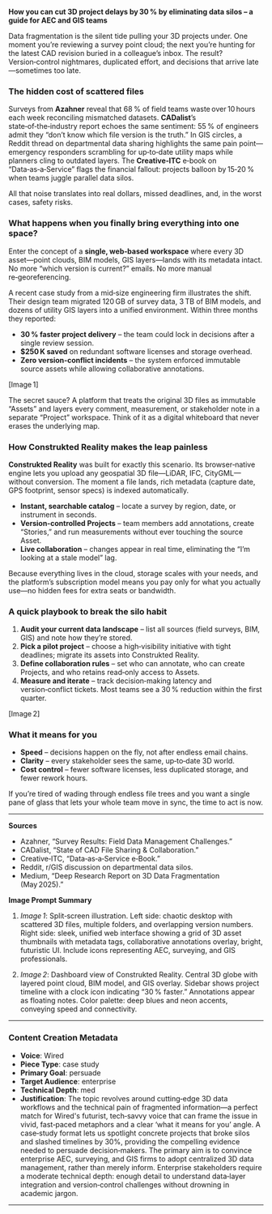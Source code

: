 **How you can cut 3D project delays by 30 % by eliminating data silos – a guide for AEC and GIS teams**  

Data fragmentation is the silent tide pulling your 3D projects under. One moment you’re reviewing a survey point cloud; the next you’re hunting for the latest CAD revision buried in a colleague’s inbox. The result? Version‑control nightmares, duplicated effort, and decisions that arrive late—sometimes too late.  

### The hidden cost of scattered files  

Surveys from **Azahner** reveal that 68 % of field teams waste over 10 hours each week reconciling mismatched datasets. **CADalist**’s state‑of‑the‑industry report echoes the same sentiment: 55 % of engineers admit they “don’t know which file version is the truth.” In GIS circles, a Reddit thread on departmental data sharing highlights the same pain point—emergency responders scrambling for up‑to‑date utility maps while planners cling to outdated layers. The **Creative‑ITC** e‑book on “Data‑as‑a‑Service” flags the financial fallout: projects balloon by 15‑20 % when teams juggle parallel data silos.  

All that noise translates into real dollars, missed deadlines, and, in the worst cases, safety risks.  

### What happens when you finally bring everything into one space?  

Enter the concept of a **single, web‑based workspace** where every 3D asset—point clouds, BIM models, GIS layers—lands with its metadata intact. No more “which version is current?” emails. No more manual re‑georeferencing.  

A recent case study from a mid‑size engineering firm illustrates the shift. Their design team migrated 120 GB of survey data, 3 TB of BIM models, and dozens of utility GIS layers into a unified environment. Within three months they reported:  

* **30 % faster project delivery** – the team could lock in decisions after a single review session.  
* **$250 K saved** on redundant software licenses and storage overhead.  
* **Zero version‑conflict incidents** – the system enforced immutable source assets while allowing collaborative annotations.  

[Image 1]  

The secret sauce? A platform that treats the original 3D files as immutable “Assets” and layers every comment, measurement, or stakeholder note in a separate “Project” workspace. Think of it as a digital whiteboard that never erases the underlying map.  

### How Construkted Reality makes the leap painless  

**Construkted Reality** was built for exactly this scenario. Its browser‑native engine lets you upload any geospatial 3D file—LiDAR, IFC, CityGML—without conversion. The moment a file lands, rich metadata (capture date, GPS footprint, sensor specs) is indexed automatically.  

* **Instant, searchable catalog** – locate a survey by region, date, or instrument in seconds.  
* **Version‑controlled Projects** – team members add annotations, create “Stories,” and run measurements without ever touching the source Asset.  
* **Live collaboration** – changes appear in real time, eliminating the “I’m looking at a stale model” lag.  

Because everything lives in the cloud, storage scales with your needs, and the platform’s subscription model means you pay only for what you actually use—no hidden fees for extra seats or bandwidth.  

### A quick playbook to break the silo habit  

1. **Audit your current data landscape** – list all sources (field surveys, BIM, GIS) and note how they’re stored.  
2. **Pick a pilot project** – choose a high‑visibility initiative with tight deadlines; migrate its assets into Construkted Reality.  
3. **Define collaboration rules** – set who can annotate, who can create Projects, and who retains read‑only access to Assets.  
4. **Measure and iterate** – track decision‑making latency and version‑conflict tickets. Most teams see a 30 % reduction within the first quarter.  

[Image 2]  

### What it means for you  

* **Speed** – decisions happen on the fly, not after endless email chains.  
* **Clarity** – every stakeholder sees the same, up‑to‑date 3D world.  
* **Cost control** – fewer software licenses, less duplicated storage, and fewer rework hours.  

If you’re tired of wading through endless file trees and you want a single pane of glass that lets your whole team move in sync, the time to act is now.  

---  

**Sources**  

- Azahner, “Survey Results: Field Data Management Challenges.”  
- CADalist, “State of CAD File Sharing & Collaboration.”  
- Creative‑ITC, “Data‑as‑a‑Service e‑Book.”  
- Reddit, r/GIS discussion on departmental data silos.  
- Medium, “Deep Research Report on 3D Data Fragmentation (May 2025).”  

**Image Prompt Summary**  

1. *Image 1*: Split‑screen illustration. Left side: chaotic desktop with scattered 3D files, multiple folders, and overlapping version numbers. Right side: sleek, unified web interface showing a grid of 3D asset thumbnails with metadata tags, collaborative annotations overlay, bright, futuristic UI. Include icons representing AEC, surveying, and GIS professionals.  

2. *Image 2*: Dashboard view of Construkted Reality. Central 3D globe with layered point cloud, BIM model, and GIS overlay. Sidebar shows project timeline with a clock icon indicating “30 % faster.” Annotations appear as floating notes. Color palette: deep blues and neon accents, conveying speed and connectivity.  

---
### Content Creation Metadata
- **Voice**: Wired
- **Piece Type**: case study
- **Primary Goal**: persuade
- **Target Audience**: enterprise
- **Technical Depth**: med
- **Justification**: The topic revolves around cutting‑edge 3D data workflows and the technical pain of fragmented information—a perfect match for Wired's futurist, tech‑savvy voice that can frame the issue in vivid, fast‑paced metaphors and a clear ‘what it means for you’ angle. A case‑study format lets us spotlight concrete projects that broke silos and slashed timelines by 30%, providing the compelling evidence needed to persuade decision‑makers. The primary aim is to convince enterprise AEC, surveying, and GIS firms to adopt centralized 3D data management, rather than merely inform. Enterprise stakeholders require a moderate technical depth: enough detail to understand data‑layer integration and version‑control challenges without drowning in academic jargon.
---
